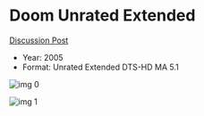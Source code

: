 # Doom Unrated Extended

[Discussion Post](https://www.avsforum.com/threads/bass-eq-for-filtered-movies.2995212/post-58458076)

* Year: 2005
* Format: Unrated Extended DTS-HD MA 5.1

![img 0](https://i.imgur.com/PNBxOSG.jpg)

![img 1](https://i.imgur.com/qzbfUmN.png)

